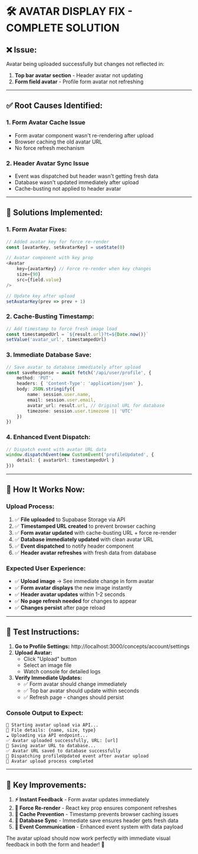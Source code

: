 # 🛠️ **AVATAR DISPLAY FIX - COMPLETE SOLUTION**

## ❌ **Issue:**
Avatar being uploaded successfully but changes not reflected in:
1. **Top bar avatar section** - Header avatar not updating
2. **Form field avatar** - Profile form avatar not refreshing

---

## ✅ **Root Causes Identified:**

### **1. Form Avatar Cache Issue**
- Form avatar component wasn't re-rendering after upload
- Browser caching the old avatar URL
- No force refresh mechanism

### **2. Header Avatar Sync Issue**
- Event was dispatched but header wasn't getting fresh data
- Database wasn't updated immediately after upload
- Cache-busting not applied to header avatar

---

## 🔧 **Solutions Implemented:**

### **1. Form Avatar Fixes:**
```typescript
// Added avatar key for force re-render
const [avatarKey, setAvatarKey] = useState(0)

// Avatar component with key prop
<Avatar
    key={avatarKey} // Force re-render when key changes
    size={90}
    src={field.value}
/>

// Update key after upload
setAvatarKey(prev => prev + 1)
```

### **2. Cache-Busting Timestamp:**
```typescript
// Add timestamp to force fresh image load
const timestampedUrl = `${result.url}?t=${Date.now()}`
setValue('avatar_url', timestampedUrl)
```

### **3. Immediate Database Save:**
```typescript
// Save avatar to database immediately after upload
const saveResponse = await fetch('/api/user/profile', {
    method: 'PUT',
    headers: { 'Content-Type': 'application/json' },
    body: JSON.stringify({
        name: session.user.name,
        email: session.user.email,
        avatar_url: result.url, // Original URL for database
        timezone: session.user.timezone || 'UTC'
    })
})
```

### **4. Enhanced Event Dispatch:**
```typescript
// Dispatch event with avatar URL data
window.dispatchEvent(new CustomEvent('profileUpdated', {
    detail: { avatarUrl: timestampedUrl }
}))
```

---

## 🔄 **How It Works Now:**

### **Upload Process:**
1. ✅ **File uploaded** to Supabase Storage via API
2. ✅ **Timestamped URL created** to prevent browser caching
3. ✅ **Form avatar updated** with cache-busting URL + force re-render
4. ✅ **Database immediately updated** with clean avatar URL
5. ✅ **Event dispatched** to notify header component
6. ✅ **Header avatar refreshes** with fresh data from database

### **Expected User Experience:**
- ✅ **Upload image** → See immediate change in form avatar
- ✅ **Form avatar displays** the new image instantly
- ✅ **Header avatar updates** within 1-2 seconds
- ✅ **No page refresh needed** for changes to appear
- ✅ **Changes persist** after page reload

---

## 🧪 **Test Instructions:**

1. **Go to Profile Settings:** http://localhost:3000/concepts/account/settings
2. **Upload Avatar:**
   - Click "Upload" button
   - Select an image file
   - Watch console for detailed logs
3. **Verify Immediate Updates:**
   - ✅ Form avatar should change immediately
   - ✅ Top bar avatar should update within seconds
   - ✅ Refresh page - changes should persist

### **Console Output to Expect:**
```
🔄 Starting avatar upload via API...
📁 File details: {name, size, type}
☁️ Uploading via API endpoint...
✅ Avatar uploaded successfully, URL: [url]
💾 Saving avatar URL to database...
✅ Avatar URL saved to database successfully
🔔 Dispatching profileUpdated event after avatar upload
🏁 Avatar upload process completed
```

---

## 🎯 **Key Improvements:**

1. **⚡ Instant Feedback** - Form avatar updates immediately
2. **🔄 Force Re-render** - React key prop ensures component refreshes
3. **🚫 Cache Prevention** - Timestamp prevents browser caching issues
4. **💾 Database Sync** - Immediate save ensures header gets fresh data
5. **📡 Event Communication** - Enhanced event system with data payload

The avatar upload should now work perfectly with immediate visual feedback in both the form and header! 🚀
